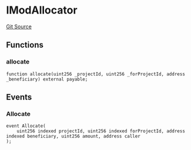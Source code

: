 # IModAllocator

[Git Source](https://github.com/jbx-protocol/juice-contracts-v1/blob/71fd42afb0ef0d51606019d9a17dcb746505efd5/contracts/interfaces/IModAllocator.sol)

## Functions

### allocate

```solidity
function allocate(uint256 _projectId, uint256 _forProjectId, address _beneficiary) external payable;
```

## Events

### Allocate

```solidity
event Allocate(
    uint256 indexed projectId, uint256 indexed forProjectId, address indexed beneficiary, uint256 amount, address caller
);
```


